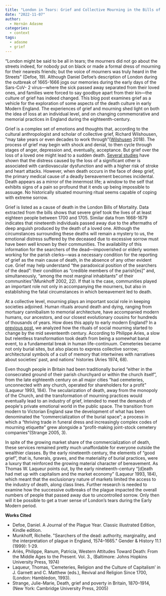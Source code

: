 ```yaml
---
title: "London in Tears: Grief and Collective Mourning in the Bills of Mortality"
date: "2022-11-07"
author: 
  - Hernán Adasme
categories: 
  - context
tags: 
  - adasme
  - grief
---
```


“London might be said to be all in tears; the mourners did not go about the streets indeed, for nobody put on black or made a formal dress of mourning for their nearests friends; but the voice of mourners was truly heard in the Streets” (Defoe, 19). Although Daniel Defoe’s description of London during the outbreak of 1665-1666 jogs our memories during the early days of the Sars-CoV- 2 virus—where the sick passed away separated from their loved ones, and families were forced to say goodbye apart from their kin—the culture of grief has indeed changed. This blog post examines grief as a vehicle for the exploration of some aspects of the death culture in early Modern England. The experiences of grief and mourning shed light on both the idea of loss at an individual level, and on changing commemorative and memorial practices in England during the eighteenth-century.

Grief is a complex set of emotions and thoughts that, according to the cultural anthropologist and scholar of collective grief, Richard Wilshousen, “may take years or even decades to work through”([Wilshusen](https://www.sapiens.org/culture-es/public-grief-parkland/) 2018). The process of grief may begin with shock and denial, to then cycle through stages of anger, depression and, eventually, acceptance. But grief over the loss of a loved one might lead to a sudden death. [Several studies](http://www.nejm.org/doi/full/10.1056/NEJMoa043046) have shown that the distress caused by the loss of a significant other is associated with cardiovascular dysfunction and with a higher risk of stroke and heart attacks. However, when death occurs in the face of deep grief, the primary medical cause of a deadly bereavement becomes incidental. Death appears as a mirror of the innermost life; a window to the self that exhibits signs of a pain so profound that it ends up being impossible to assuage. No historically situated mourning ritual seems capable of coping with extreme sorrow.

Grief is listed as a cause of death in the London Bills of Mortality. Data extracted from the bills shows that severe grief took the lives of at least eighteen people between 1700 and 1705. Similar data from 1668-1679 indicates that nineteenth individuals passed away due to the aftermaths of deep anguish produced by the death of a loved one. Although the circumstances surrounding these deaths will remain a mystery to us, the emotional distress suffered by the deceased due to excessive sorrow must have been well known by their communities. The availability of this information for the searchers of the dead—impoverished or elderly women working for the parish clerks—was a necessary condition for the reporting of grief as the main cause of death, in the absence of any other evident cue. Grief may help understand “the paradoxical position of the searchers of the dead”: their condition as “credible members of the parish\[es\]” and, simultaneously, “among the most marginal inhabitants” of their communities”(Munkhoff 2002, 22). If that is the case, communities played an important role not only in accompanying the mourners, but also in establishing the fatal circumstances in which bereavement led to death.

At a collective level, mourning plays an important social role in keeping societies adjoined. Human rituals around death and dying, ranging from mortuary cannibalism to memorial architecture, have accompanied modern humans, our ancestors, and our closest evolutionary cousins for hundreds of thousands of years. How does this apply to early modern England? In a [previous post](https://deathbynumbers.org/2022/07/05/parish-clerks-memento-mori/), we analyzed how the rituals of social mourning started to change by the mid seventeenth century. According to Philippe Aries, a slow but relentless transformation took death from being a somewhat banal event, to a fundamental break in human life-continuum. Cemeteries became not only burial sites, but also places to express collective sorrow; architectural symbols of a cult of memory that intertwines with narratives about societies’ past, and nations’ histories (Aries 1974, 68).

Even though people in Britain had been traditionally buried “either in the consecrated ground of their parish churchyard or within the church itself”, from the late eighteenth century on all major cities “had cemeteries, unconnected with any church, operated for shareholders for a profit” (Laqueur 1993, 184). The secularization of death, away from the monopoly of the Church, and the transformation of mourning practices would eventually lead to an industry of grief, intended to meet the demands of people's private emotional world in the public space. The transition from modern to Victorian England saw the development of what has been denominated the “commercialization of the burial space”; a process in which a “thriving trade in funeral dress and increasingly complex codes of mourning etiquette” grew alongside a “profit-making joint-stock cemetery companies”(Strange 2005, 3).

In spite of the growing market share of the commercialization of death, these services remained pretty much unaffordable for everyone outside the wealthier classes. By the early nineteenth century, the elements of “good grief”, that is, funerals, graves, and the materiality of burial practices, were a luxury that reinforced the growing material character of bereavement. As Thomas W. Laqueur points out, by the early nineteenth-century “\[d\]eath had met up with capitalism and the market economy” (Laqueur 1993, 184), which meant that the exclusionary nature of markets limited the access to the industry of death, along class lines. Further research is needed to examine how the successive outbreaks of the plague impacted the overall numbers of people that passed away due to uncontrolled sorrow. Only then will it be possible to get a truer sense of London’s tears during the Early Modern period.

**Works Cited**

- Defoe, Daniel. A Journal of the Plague Year. Classic illustrated Edition, Kindle edition.
- Munkhoff, Richelle. "Searchers of the dead: authority, marginality, and the interpretation of plague in England, 1574–1665." Gender & History 11.1 (1999): 1-29.
- Ariès, Philippe, Ranum, Patricia, Western Attitudes Toward Death: From the Middle Ages to the Present. Vol. 3., (Baltimore: Johns Hopkins University Press, 1974)
- Laqueur, Thomas, ‘Cemeteries, Religion and the Culture of Capitalism’ in J. Garnett and C. Matthew (eds.), Revival and Religion Since 1700, (London: Hambledon, 1993).
- Strange, Julie-Marie, Death, grief and poverty in Britain, 1870–1914, (New York: Cambridge University Press, 2005)
